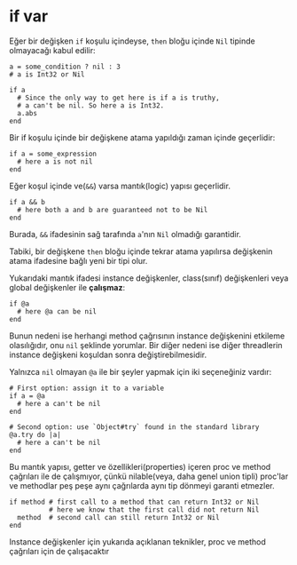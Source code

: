 # if var

Eğer bir değişken `if` koşulu içindeyse, `then` bloğu içinde `Nil` tipinde olmayacağı kabul edilir:

```crystal
a = some_condition ? nil : 3
# a is Int32 or Nil

if a
  # Since the only way to get here is if a is truthy,
  # a can't be nil. So here a is Int32.
  a.abs
end
```

Bir if koşulu içinde bir değişkene atama yapıldığı zaman içinde geçerlidir:

```crystal
if a = some_expression
  # here a is not nil
end
```

Eğer koşul içinde ve(`&&`) varsa mantık(logic) yapısı geçerlidir.

```crystal
if a && b
  # here both a and b are guaranteed not to be Nil
end
```

Burada, `&&` ifadesinin sağ tarafında `a`'nın `Nil` olmadığı garantidir.

Tabiki, bir değişkene `then` bloğu içinde tekrar atama yapılırsa değişkenin atama ifadesine bağlı yeni bir tipi olur.

Yukarıdaki mantık ifadesi instance değişkenler, class(sınıf) değişkenleri veya global değişkenler ile **çalışmaz**:

```crystal
if @a
  # here @a can be nil
end
```

Bunun nedeni ise herhangi method çağrısının instance değişkenini etkileme olasılığıdır, onu `nil` şeklinde yorumlar. Bir diğer nedeni ise diğer threadlerin instance değişkeni koşuldan sonra değiştirebilmesidir.

Yalnızca `nil` olmayan `@a` ile bir şeyler yapmak için iki seçeneğiniz vardır:

```crystal
# First option: assign it to a variable
if a = @a
  # here a can't be nil
end

# Second option: use `Object#try` found in the standard library
@a.try do |a|
  # here a can't be nil
end
```

Bu mantık yapısı, getter ve özellikleri(properties) içeren proc ve method çağrıları ile de çalışmıyor, çünkü nilable(veya, daha genel union tipli) proc'lar ve methodlar peş peşe aynı çağrılarda aynı tip dönmeyi garanti etmezler.

```crystal
if method # first call to a method that can return Int32 or Nil
          # here we know that the first call did not return Nil
  method  # second call can still return Int32 or Nil
end
```

Instance değişkenler için yukarıda açıklanan teknikler, proc ve method çağrıları için de çalışacaktır
